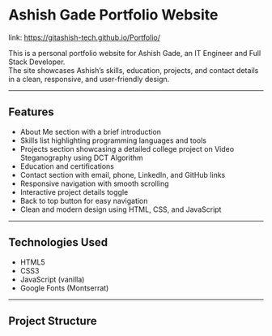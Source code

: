 # Ashish Gade Portfolio Website 
link: https://gitashish-tech.github.io/Portfolio/

This is a personal portfolio website for Ashish Gade, an IT Engineer and Full Stack Developer.  
The site showcases Ashish’s skills, education, projects, and contact details in a clean, responsive, and user-friendly design.

---

## Features

- About Me section with a brief introduction  
- Skills list highlighting programming languages and tools  
- Projects section showcasing a detailed college project on Video Steganography using DCT Algorithm  
- Education and certifications  
- Contact section with email, phone, LinkedIn, and GitHub links  
- Responsive navigation with smooth scrolling  
- Interactive project details toggle  
- Back to top button for easy navigation  
- Clean and modern design using HTML, CSS, and JavaScript

---

## Technologies Used

- HTML5  
- CSS3  
- JavaScript (vanilla)  
- Google Fonts (Montserrat)  

---

## Project Structure

